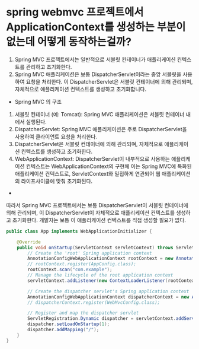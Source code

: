 
# spring webmvc 프로젝트에서 ApplicationContext를 생성하는 부분이 없는데 어떻게 동작하는걸까?

1. Spring MVC 프로젝트에서는 일반적으로 서블릿 컨테이너가 애플리케이션 컨텍스트를 관리하고 초기화한다.
1. Spring MVC 애플리케이션은 보통 DispatcherServlet이라는 중앙 서블릿을 사용하여 요청을 처리한다. 
이 DispatcherServlet은 서블릿 컨테이너에 의해 관리되며, 자체적으로 애플리케이션 컨텍스트를 생성하고 초기화합니다.

* Spring MVC 의 구조
1. 서블릿 컨테이너 (예: Tomcat): Spring MVC 애플리케이션은 서블릿 컨테이너 내에서 실행된다.
1. DispatcherServlet: Spring MVC 애플리케이션은 주로 DispatcherServlet을 사용하여 클라이언트 요청을 처리한다.  
1. DispatcherServlet은 서블릿 컨테이너에 의해 관리되며, 자체적으로 애플리케이션 컨텍스트를 생성하고 초기화한다.
1. WebApplicationContext: DispatcherServlet이 내부적으로 사용하는 애플리케이션 컨텍스트는 WebApplicationContext의 구현체
이는 Spring MVC에 특화된 애플리케이션 컨텍스트로, ServletContext와 밀접하게 연관되어 웹 애플리케이션의 라이프사이클에 맞춰 초기화된다.

* 
따라서 Spring MVC 프로젝트에서는 보통 DispatcherServlet이 서블릿 컨테이너에 의해 관리되며, 
이 DispatcherServlet이 자체적으로 애플리케이션 컨텍스트를 생성하고 초기화한다.
개발자는 보통 이 애플리케이션 컨텍스트를 직접 생성할 필요가 없다.

```java
public class App implements WebApplicationInitializer {

    @Override
    public void onStartup(ServletContext servletContext) throws ServletException {
        // Create the 'root' Spring application context
        AnnotationConfigWebApplicationContext rootContext = new AnnotationConfigWebApplicationContext();
        // rootContext.register(AppConfig.class);
        rootContext.scan("com.example");
        // Manage the lifecycle of the root application context
        servletContext.addListener(new ContextLoaderListener(rootContext));

        // Create the dispatcher servlet's Spring application context
        AnnotationConfigWebApplicationContext dispatcherContext = new AnnotationConfigWebApplicationContext();
        // dispatcherContext.register(WebMvcConfig.class);

        // Register and map the dispatcher servlet
        ServletRegistration.Dynamic dispatcher = servletContext.addServlet("dispatcher", new DispatcherServlet(dispatcherContext));
        dispatcher.setLoadOnStartup(1);
        dispatcher.addMapping("/");
    }
}

```